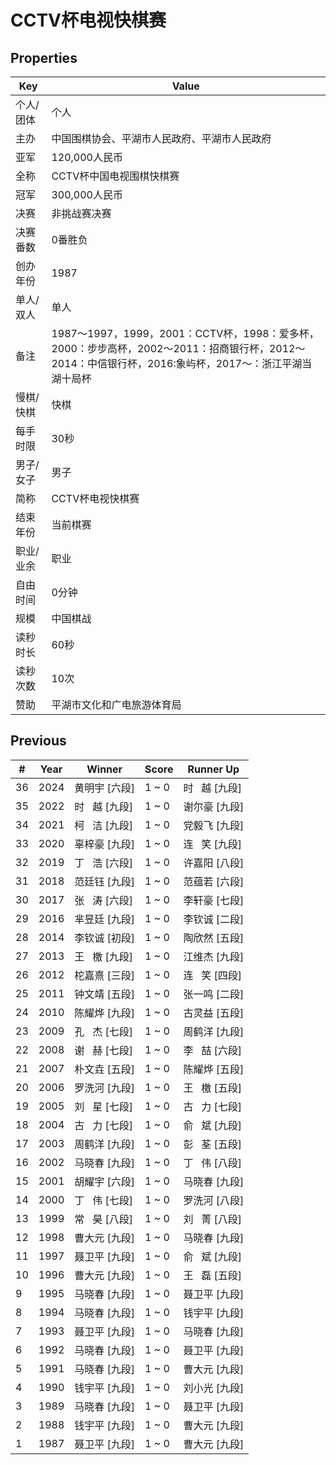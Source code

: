 # CCTV杯电视快棋赛

## Properties

| Key | Value |
| --- | ----- |
| 个人/团体 | 个人 |
| 主办 | 中国围棋协会、平湖市人民政府、平湖市人民政府 |
| 亚军 | 120,000人民币 |
| 全称 | CCTV杯中国电视围棋快棋赛 |
| 冠军 | 300,000人民币 |
| 决赛 | 非挑战赛决赛 |
| 决赛番数 | 0番胜负 |
| 创办年份 | 1987 |
| 单人/双人 | 单人 |
| 备注 | 1987～1997，1999，2001：CCTV杯，1998：爱多杯，2000：步步高杯，2002～2011：招商银行杯，2012～2014：中信银行杯，2016:象屿杯，2017～：浙江平湖当湖十局杯 |
| 慢棋/快棋 | 快棋 |
| 每手时限 | 30秒 |
| 男子/女子 | 男子 |
| 简称 | CCTV杯电视快棋赛 |
| 结束年份 | 当前棋赛 |
| 职业/业余 | 职业 |
| 自由时间 | 0分钟 |
| 规模 | 中国棋战 |
| 读秒时长 | 60秒 |
| 读秒次数 | 10次 |
| 赞助 | 平湖市文化和广电旅游体育局 |

## Previous

| # | Year | Winner | Score | Runner Up |
| --- | --- | --- | --- | --- |
| 36 | 2024 | 黄明宇 [六段] | 1 ~ 0 | 时   越 [九段] |
| 35 | 2022 | 时   越 [九段] | 1 ~ 0 | 谢尔豪 [九段] |
| 34 | 2021 | 柯   洁 [九段] | 1 ~ 0 | 党毅飞 [九段] |
| 33 | 2020 | 辜梓豪 [九段] | 1 ~ 0 | 连   笑 [九段] |
| 32 | 2019 | 丁   浩 [六段] | 1 ~ 0 | 许嘉阳 [八段] |
| 31 | 2018 | 范廷钰 [九段] | 1 ~ 0 | 范蕴若 [六段] |
| 30 | 2017 | 张   涛 [六段] | 1 ~ 0 | 李轩豪 [七段] |
| 29 | 2016 | 芈昱廷 [九段] | 1 ~ 0 | 李钦诚 [二段] |
| 28 | 2014 | 李钦诚 [初段] | 1 ~ 0 | 陶欣然 [五段] |
| 27 | 2013 | 王   檄 [九段] | 1 ~ 0 | 江维杰 [九段] |
| 26 | 2012 | 柁嘉熹 [三段] | 1 ~ 0 | 连   笑 [四段] |
| 25 | 2011 | 钟文靖 [五段] | 1 ~ 0 | 张一鸣 [二段] |
| 24 | 2010 | 陈耀烨 [九段] | 1 ~ 0 | 古灵益 [五段] |
| 23 | 2009 | 孔   杰 [七段] | 1 ~ 0 | 周鹤洋 [九段] |
| 22 | 2008 | 谢   赫 [七段] | 1 ~ 0 | 李   喆 [六段] |
| 21 | 2007 | 朴文垚 [五段] | 1 ~ 0 | 陈耀烨 [五段] |
| 20 | 2006 | 罗洗河 [九段] | 1 ~ 0 | 王   檄 [五段] |
| 19 | 2005 | 刘   星 [七段] | 1 ~ 0 | 古   力 [七段] |
| 18 | 2004 | 古   力 [七段] | 1 ~ 0 | 俞   斌 [九段] |
| 17 | 2003 | 周鹤洋 [九段] | 1 ~ 0 | 彭   荃 [五段] |
| 16 | 2002 | 马晓春 [九段] | 1 ~ 0 | 丁   伟 [八段] |
| 15 | 2001 | 胡耀宇 [六段] | 1 ~ 0 | 马晓春 [九段] |
| 14 | 2000 | 丁   伟 [七段] | 1 ~ 0 | 罗洗河 [八段] |
| 13 | 1999 | 常   昊 [八段] | 1 ~ 0 | 刘   菁 [八段] |
| 12 | 1998 | 曹大元 [九段] | 1 ~ 0 | 马晓春 [九段] |
| 11 | 1997 | 聂卫平 [九段] | 1 ~ 0 | 俞   斌 [九段] |
| 10 | 1996 | 曹大元 [九段] | 1 ~ 0 | 王   磊 [五段] |
| 9 | 1995 | 马晓春 [九段] | 1 ~ 0 | 聂卫平 [九段] |
| 8 | 1994 | 马晓春 [九段] | 1 ~ 0 | 钱宇平 [九段] |
| 7 | 1993 | 聂卫平 [九段] | 1 ~ 0 | 马晓春 [九段] |
| 6 | 1992 | 马晓春 [九段] | 1 ~ 0 | 聂卫平 [九段] |
| 5 | 1991 | 马晓春 [九段] | 1 ~ 0 | 曹大元 [九段] |
| 4 | 1990 | 钱宇平 [九段] | 1 ~ 0 | 刘小光 [九段] |
| 3 | 1989 | 马晓春 [九段] | 1 ~ 0 | 聂卫平 [九段] |
| 2 | 1988 | 钱宇平 [九段] | 1 ~ 0 | 曹大元 [九段] |
| 1 | 1987 | 聂卫平 [九段] | 1 ~ 0 | 曹大元 [九段] |

